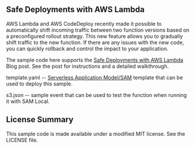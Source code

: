 ## Safe Deployments with AWS Lambda

AWS Lambda and AWS CodeDeploy recently made it possible to automatically shift incoming traffic between two function versions based on a preconfigured rollout strategy. This new feature allows you to gradually shift traffic to the new function. If there are any issues with the new code, you can quickly rollback and control the impact to your application.

The sample code here supports the [Safe Deployments with AWS Lambda](https://aws.amazon.com/blogs/compute/implementing-safe-aws-lambda-deployments-with-aws-codedeploy/) Blog post. See the post for instructions and a detailed walkthrough.

template.yaml -- [Serverless Application Model/SAM](https://github.com/awslabs/serverless-application-model) template that can be used to deploy this sample.

s3.json -- sample event that can be used to test the function when running it with SAM Local.

## License Summary

This sample code is made available under a modified MIT license. See the LICENSE file.
